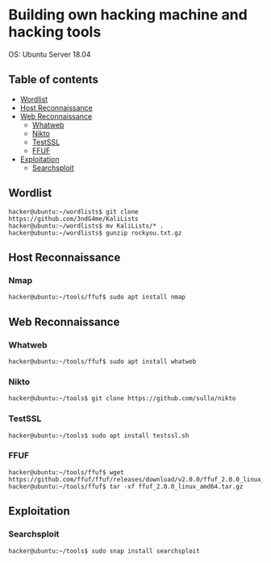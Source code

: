 # Building own hacking machine and hacking tools

OS: Ubuntu Server 18.04

## Table of contents
- [Wordlist](#Wordlist)
- [Host Reconnaissance](#Host-Reconnaissance)
- [Web Reconnaissance](#Web-Reconnaissance)
  - [Whatweb](#Whatweb)
  - [Nikto](#Nikto)
  - [TestSSL](#WTestSSL)
  - [FFUF](#FFUF)
- [Exploitation](#Exploitation)
  - [Searchsploit](#Searchsploit)

## Wordlist

```console
hacker@ubuntu:~/wordlists$ git clone https://github.com/3ndG4me/KaliLists
hacker@ubuntu:~/wordlists$ mv KaliLists/* .
hacker@ubuntu:~/wordlists$ gunzip rockyou.txt.gz
```

## Host Reconnaissance

### Nmap
```console
hacker@ubuntu:~/tools/ffuf$ sudo apt install nmap
```

## Web Reconnaissance

### Whatweb

```console
hacker@ubuntu:~/tools/ffuf$ sudo apt install whatweb
```

### Nikto
```console
hacker@ubuntu:~/tools$ git clone https://github.com/sullo/nikto
```

### TestSSL
```console
hacker@ubuntu:~/tools$ sudo apt install testssl.sh
```

### FFUF
```console
hacker@ubuntu:~/tools/ffuf$ wget https://github.com/ffuf/ffuf/releases/download/v2.0.0/ffuf_2.0.0_linux_amd64.tar.gz
hacker@ubuntu:~/tools/ffuf$ tar -xf ffuf_2.0.0_linux_amd64.tar.gz
```

## Exploitation
### Searchsploit
```console
hacker@ubuntu:~/tools$ sudo snap install searchsploit
```
